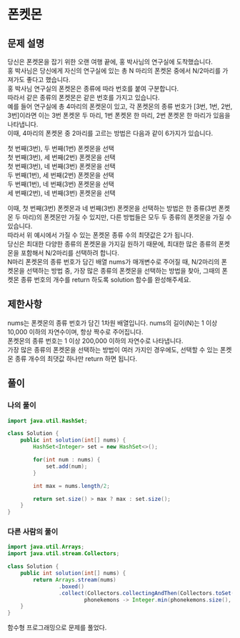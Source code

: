 # 폰켓몬

## 문제 설명
당신은 폰켓몬을 잡기 위한 오랜 여행 끝에, 홍 박사님의 연구실에 도착했습니다.  
홍 박사님은 당신에게 자신의 연구실에 있는 총 N 마리의 폰켓몬 중에서 N/2마리를 가져가도 좋다고 했습니다.  
홍 박사님 연구실의 폰켓몬은 종류에 따라 번호를 붙여 구분합니다.  
따라서 같은 종류의 폰켓몬은 같은 번호를 가지고 있습니다.  
예를 들어 연구실에 총 4마리의 폰켓몬이 있고, 각 폰켓몬의 종류 번호가 [3번, 1번, 2번, 3번]이라면 이는 3번 폰켓몬 두 마리, 1번 폰켓몬 한 마리, 2번 폰켓몬 한 마리가 있음을 나타냅니다.  
이때, 4마리의 폰켓몬 중 2마리를 고르는 방법은 다음과 같이 6가지가 있습니다.

첫 번째(3번), 두 번째(1번) 폰켓몬을 선택  
첫 번째(3번), 세 번째(2번) 폰켓몬을 선택  
첫 번째(3번), 네 번째(3번) 폰켓몬을 선택  
두 번째(1번), 세 번째(2번) 폰켓몬을 선택  
두 번째(1번), 네 번째(3번) 폰켓몬을 선택  
세 번째(2번), 네 번째(3번) 폰켓몬을 선택  

이때, 첫 번째(3번) 폰켓몬과 네 번째(3번) 폰켓몬을 선택하는 방법은 한 종류(3번 폰켓몬 두 마리)의 폰켓몬만 가질 수 있지만, 다른 방법들은 모두 두 종류의 폰켓몬을 가질 수 있습니다.  
따라서 위 예시에서 가질 수 있는 폰켓몬 종류 수의 최댓값은 2가 됩니다.  
당신은 최대한 다양한 종류의 폰켓몬을 가지길 원하기 때문에, 최대한 많은 종류의 폰켓몬을 포함해서 N/2마리를 선택하려 합니다.  
N마리 폰켓몬의 종류 번호가 담긴 배열 nums가 매개변수로 주어질 때, N/2마리의 폰켓몬을 선택하는 방법 중, 가장 많은 종류의 폰켓몬을 선택하는 방법을 찾아, 그때의 폰켓몬 종류 번호의 개수를 return 하도록 solution 함수를 완성해주세요.

## 제한사항
nums는 폰켓몬의 종류 번호가 담긴 1차원 배열입니다.
nums의 길이(N)는 1 이상 10,000 이하의 자연수이며, 항상 짝수로 주어집니다.  
폰켓몬의 종류 번호는 1 이상 200,000 이하의 자연수로 나타냅니다.  
가장 많은 종류의 폰켓몬을 선택하는 방법이 여러 가지인 경우에도, 선택할 수 있는 폰켓몬 종류 개수의 최댓값 하나만 return 하면 됩니다.  

## 풀이
### 나의 풀이
```java
import java.util.HashSet;

class Solution {
    public int solution(int[] nums) {
        HashSet<Integer> set = new HashSet<>();

        for(int num : nums) {
            set.add(num);
        }

        int max = nums.length/2;

        return set.size() > max ? max : set.size();
    }
}
```

### 다른 사람의 풀이
```java
import java.util.Arrays;
import java.util.stream.Collectors;

class Solution {
    public int solution(int[] nums) {
        return Arrays.stream(nums)
                .boxed()
                .collect(Collectors.collectingAndThen(Collectors.toSet(),
                        phonekemons -> Integer.min(phonekemons.size(), nums.length / 2)));
    }
}
```
함수형 프로그래밍으로 문제를 풀었다.